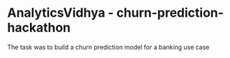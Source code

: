 # AnalyticsVidhya - churn-prediction-hackathon

The task was to build a churn prediction model for a banking use case

